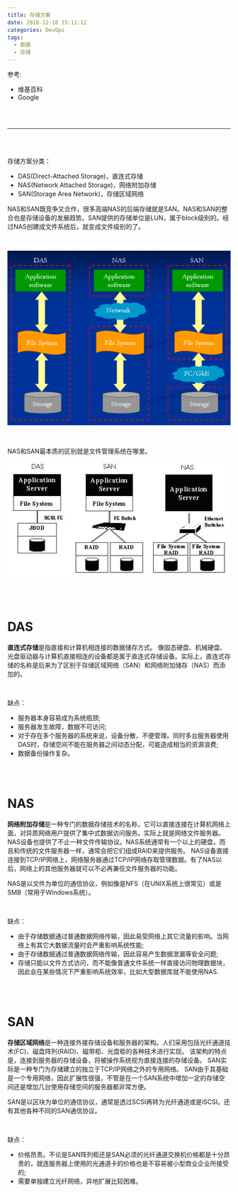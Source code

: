 ```yaml
---
title: 存储方案
date: 2018-12-10 15:11:12
categories: DevOps
tags:
  - 数据
  - 存储
---
```



参考:

- 维基百科
- Google


<br/>
<br/>

<!--more-->

---

<br/>
<br/>



存储方案分类：

- DAS(Direct-Attached Storage)，直连式存储
- NAS(Network Attached Storage)，网络附加存储
- SAN(Storage Area Network)，存储区域网络

NAS和SAN既竞争又合作，很多高端NAS的后端存储就是SAN。NAS和SAN的整合也是存储设备的发展趋势。SAN提供的存储单位是LUN，属于block级别的。经过NAS创建成文件系统后，就变成文件级别的了。

<br>

![](/images/Storage/Das_Nas_San.png)

<br>

NAS和SAN最本质的区别就是文件管理系统在哪里。

![](/images/Storage/Das_Nas_San.jpg)



<br/>
<br/>



# DAS


**直连式存储**是指直接和计算机相连接的数据储存方式。
像固态硬盘、机械硬盘、光盘驱动器与计算机直接相连的设备都是属于直连式存储设备。实际上，直连式存储的名称是后来为了区别于存储区域网络（SAN）和网络附加储存（NAS）而添加的。

<br>

缺点：

- 服务器本身容易成为系统瓶颈;
- 服务器发生故障，数据不可访问;
- 对于存在多个服务器的系统来说，设备分散，不便管理。同时多台服务器使用DAS时，存储空间不能在服务器之间动态分配，可能造成相当的资源浪费;
- 数据备份操作复杂。


<br/>
<br/>



# NAS


**网络附加存储**是一种专门的数据存储技术的名称，它可以直接连接在计算机网络上面，对异质网络用户提供了集中式数据访问服务。实际上就是网络文件服务器。
NAS设备也提供了不止一种文件传输协议。NAS系统通常有一个以上的硬盘，而且和传统的文件服务器一样，通常会把它们组成RAID来提供服务。
NAS设备直接连接到TCP/IP网络上，网络服务器通过TCP/IP网络存取管理数据。有了NAS以后，网络上的其他服务器就可以不必再兼任文件服务器的功能。

NAS是以文件为单位的通信协议，例如像是NFS（在UNIX系统上很常见）或是SMB（常用于Windows系统）。

<br>

缺点：

- 由于存储数据通过普通数据网络传输，因此易受网络上其它流量的影响。当网络上有其它大数据流量时会严重影响系统性能;
- 由于存储数据通过普通数据网络传输，因此容易产生数据泄漏等安全问题;
- 存储只能以文件方式访问，而不能像普通文件系统一样直接访问物理数据块，因此会在某些情况下严重影响系统效率，比如大型数据库就不能使用NAS.



<br/>
<br/>



# SAN


**存储区域网络**是一种连接外接存储设备和服务器的架构。人们采用包括光纤通道技术(FC)、磁盘阵列(RAID)、磁带柜、光盘柜的各种技术进行实现。
该架构的特点是，连接到服务器的存储设备，将被操作系统视为直接连接的存储设备。
SAN实际是一种专门为存储建立的独立于TCP/IP网络之外的专用网络。
SAN由于其基础是一个专用网络，因此扩展性很强，不管是在一个SAN系统中增加一定的存储空间还是增加几台使用存储空间的服务器都非常方便。

SAN是以区块为单位的通信协议，通常是透过SCSI再转为光纤通道或是iSCSI。还有其他各种不同的SAN通信协议。

<br>

缺点：

- 价格昂贵。不论是SAN阵列柜还是SAN必须的光纤通道交换机价格都是十分昂贵的，就连服务器上使用的光通道卡的价格也是不容易被小型商业企业所接受的;
- 需要单独建立光纤网络，异地扩展比较困难。













